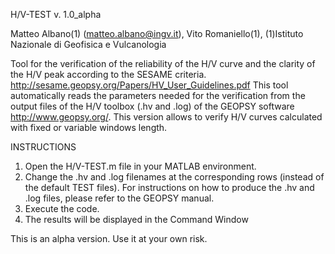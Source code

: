 H/V-TEST v. 1.0_alpha

Matteo Albano(1) (matteo.albano@ingv.it),
Vito Romaniello(1),
(1)Istituto Nazionale di Geofisica e Vulcanologia

Tool for the verification of the reliability of the H/V curve
and the clarity of the H/V peak according to the SESAME criteria.
<http://sesame.geopsy.org/Papers/HV_User_Guidelines.pdf>
This tool automatically reads the parameters needed for the verification 
from the output files of the H/V toolbox (.hv and .log) of the GEOPSY
software <http://www.geopsy.org/>.
This version allows to verify H/V curves calculated with fixed or
variable windows length.

INSTRUCTIONS
1) Open the H/V-TEST.m file in your MATLAB environment.
2) Change the .hv and .log filenames at the corresponding rows (instead of the default TEST files). For instructions on how to produce the .hv and .log files, please 
   refer to the GEOPSY manual.
3) Execute the code.
4) The results will be displayed in the Command Window


This is an alpha version. Use it at your own risk. 




